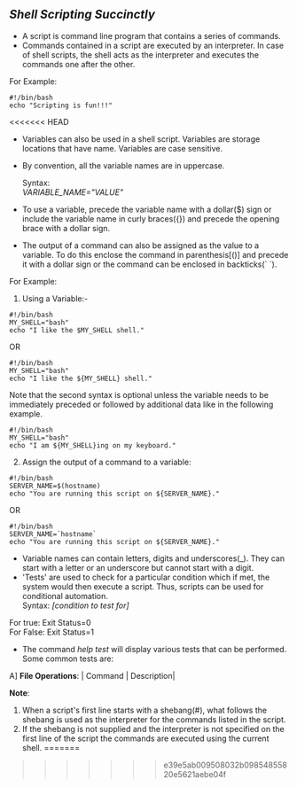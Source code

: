 ## ***Shell Scripting Succinctly***<br>
* A script is command line program that contains a series of commands.<br>
* Commands contained in a script are executed by an interpreter. In case of shell scripts, the shell acts  as the interpreter and executes the commands one after the other.<br>

For Example:

```console
#!/bin/bash
echo "Scripting is fun!!!"
```
<<<<<<< HEAD
* Variables can also be used in a shell script. Variables are storage locations that have name. Variables are case sensitive.
* By convention, all the variable names are in uppercase.

  Syntax:<br>
  *VARIABLE_NAME="VALUE"*
* To use a variable, precede the variable name with a dollar($) sign or include the variable name in curly braces({}) and precede the opening brace with a dollar sign.
* The output of a command can also be assigned as the value to a variable. To do this enclose the command in parenthesis[()] and precede it with a dollar sign or the command can be enclosed in backticks(\` \`).

For Example:

1. Using a Variable:-

```console
#!/bin/bash
MY_SHELL="bash"
echo "I like the $MY_SHELL shell."
```
OR

```console
#!/bin/bash
MY_SHELL="bash"
echo "I like the ${MY_SHELL} shell."
```
Note that the second syntax is optional unless  the variable needs to be immediately preceded or followed by additional data like in the following example.

```console
#!/bin/bash
MY_SHELL="bash"
echo "I am ${MY_SHELL}ing on my keyboard."
```
2. Assign the output of a command to a variable:

```console
#!/bin/bash
SERVER_NAME=$(hostname)
echo "You are running this script on ${SERVER_NAME}."
```
OR

```console
#!/bin/bash
SERVER_NAME=`hostname`
echo "You are running this script on ${SERVER_NAME}."
```
* Variable names can contain letters, digits and underscores(\_). They can start with a letter or an underscore but cannot start with  a digit.
* 'Tests' are used to check for a particular condition which if met, the system would then execute a script. Thus, scripts can be used for conditional automation.  
Syntax:  *[condition to test for]*

For true: Exit Status=0  
For False: Exit Status=1

* The command *help test* will display various tests that can be performed. Some common tests are:  

A] **File Operations**:
| Command | Description|

**Note**:
1. When a script's first line starts with a shebang(#), what follows the shebang is used as the interpreter for the commands listed in the script.
2. If the shebang is not supplied and the interpreter is not specified on the first line of the script the commands are executed using the current shell.
=======
>>>>>>> e39e5ab009508032b09854855820e5621aebe04f
